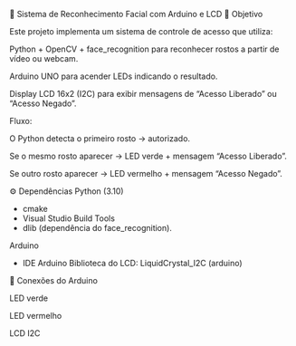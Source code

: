 🔐 Sistema de Reconhecimento Facial com Arduino e LCD
📌 Objetivo

Este projeto implementa um sistema de controle de acesso que utiliza:

Python + OpenCV + face_recognition para reconhecer rostos a partir de vídeo ou webcam.

Arduino UNO para acender LEDs indicando o resultado.

Display LCD 16x2 (I2C) para exibir mensagens de “Acesso Liberado” ou “Acesso Negado”.

Fluxo:

O Python detecta o primeiro rosto → autorizado.

Se o mesmo rosto aparecer → LED verde + mensagem “Acesso Liberado”.

Se outro rosto aparecer → LED vermelho + mensagem “Acesso Negado”.

⚙️ Dependências
Python (3.10)

- cmake
- Visual Studio Build Tools
- dlib (dependência do face_recognition).

Arduino

- IDE Arduino 
Biblioteca do LCD: LiquidCrystal_I2C (arduino)

🔌 Conexões do Arduino

LED verde 

LED vermelho 

LCD I2C
